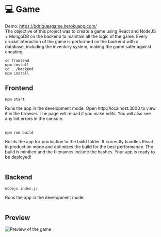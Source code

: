# :computer: Game
Demo: https://bdriguesgame.herokuapp.com/ <br>
The objective of this project was to create a game using React and NodeJS + MongoDB on the backend to maintain all the logic of the game. Every crucial interaction of the game is performed on the backend with a database, including the inventory system,  making the game safer against cheating.


```
cd frontend
npm install
cd ../backend
npm install
```

## Frontend
```
npm start
```
Runs the app in the development mode.
Open http://localhost:3000 to view it in the browser.
The page will reload if you make edits.
You will also see any lint errors in the console.
<br><br>
```
npm run build
```
Builds the app for production to the build folder.
It correctly bundles React in production mode and optimizes the build for the best performance. The build is minified and the filenames include the hashes.
Your app is ready to be deployed!
<br><br>

## Backend
```
nodejs index.js
```
Runs the app in the development mode.
<br><br>

## Preview
![Preview of the game](https://i.imgur.com/9CZutP2.png)
